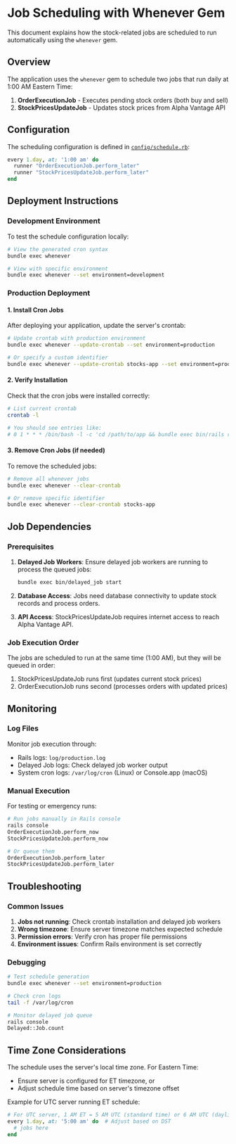 # Job Scheduling with Whenever Gem

This document explains how the stock-related jobs are scheduled to run automatically using the `whenever` gem.

## Overview

The application uses the `whenever` gem to schedule two jobs that run daily at 1:00 AM Eastern Time:

1. **OrderExecutionJob** - Executes pending stock orders (both buy and sell)
2. **StockPricesUpdateJob** - Updates stock prices from Alpha Vantage API

## Configuration

The scheduling configuration is defined in [`config/schedule.rb`](../config/schedule.rb):

```ruby
every 1.day, at: '1:00 am' do
  runner "OrderExecutionJob.perform_later"
  runner "StockPricesUpdateJob.perform_later"
end
```

## Deployment Instructions

### Development Environment

To test the schedule configuration locally:

```bash
# View the generated cron syntax
bundle exec whenever

# View with specific environment
bundle exec whenever --set environment=development
```

### Production Deployment

#### 1. Install Cron Jobs

After deploying your application, update the server's crontab:

```bash
# Update crontab with production environment
bundle exec whenever --update-crontab --set environment=production

# Or specify a custom identifier
bundle exec whenever --update-crontab stocks-app --set environment=production
```

#### 2. Verify Installation

Check that the cron jobs were installed correctly:

```bash
# List current crontab
crontab -l

# You should see entries like:
# 0 1 * * * /bin/bash -l -c 'cd /path/to/app && bundle exec bin/rails runner -e production '\''StockPricesUpdateJob.perform_later'\'''
```

#### 3. Remove Cron Jobs (if needed)

To remove the scheduled jobs:

```bash
# Remove all whenever jobs
bundle exec whenever --clear-crontab

# Or remove specific identifier
bundle exec whenever --clear-crontab stocks-app
```
## Job Dependencies

### Prerequisites

1. **Delayed Job Workers**: Ensure delayed job workers are running to process the queued jobs:
   ```bash
   bundle exec bin/delayed_job start
   ```

2. **Database Access**: Jobs need database connectivity to update stock records and process orders.

3. **API Access**: StockPricesUpdateJob requires internet access to reach Alpha Vantage API.

### Job Execution Order

The jobs are scheduled to run at the same time (1:00 AM), but they will be queued in order:
1. StockPricesUpdateJob runs first (updates current stock prices)
2. OrderExecutionJob runs second (processes orders with updated prices)

## Monitoring

### Log Files

Monitor job execution through:
- Rails logs: `log/production.log`
- Delayed Job logs: Check delayed job worker output
- System cron logs: `/var/log/cron` (Linux) or Console.app (macOS)

### Manual Execution

For testing or emergency runs:

```bash
# Run jobs manually in Rails console
rails console
OrderExecutionJob.perform_now
StockPricesUpdateJob.perform_now

# Or queue them
OrderExecutionJob.perform_later
StockPricesUpdateJob.perform_later
```

## Troubleshooting

### Common Issues

1. **Jobs not running**: Check crontab installation and delayed job workers
2. **Wrong timezone**: Ensure server timezone matches expected schedule
3. **Permission errors**: Verify cron has proper file permissions
4. **Environment issues**: Confirm Rails environment is set correctly

### Debugging

```bash
# Test schedule generation
bundle exec whenever --set environment=production

# Check cron logs
tail -f /var/log/cron

# Monitor delayed job queue
rails console
Delayed::Job.count
```

## Time Zone Considerations

The schedule uses the server's local time zone. For Eastern Time:
- Ensure server is configured for ET timezone, or
- Adjust schedule time based on server's timezone offset

Example for UTC server running ET schedule:
```ruby
# For UTC server, 1 AM ET = 5 AM UTC (standard time) or 6 AM UTC (daylight time)
every 1.day, at: '5:00 am' do  # Adjust based on DST
  # jobs here
end